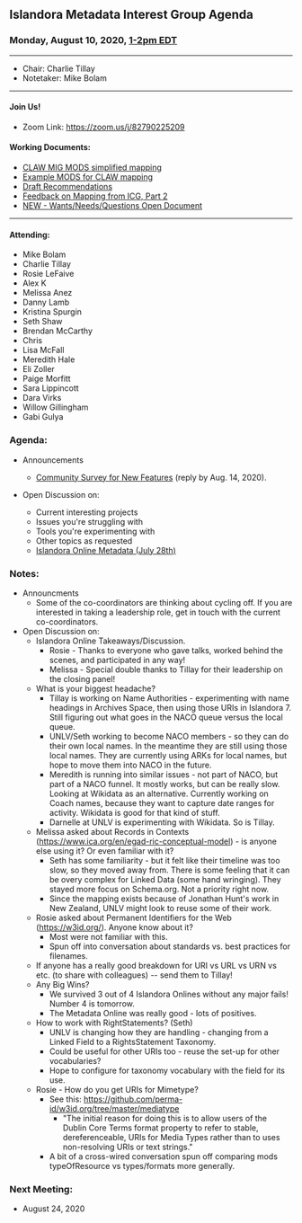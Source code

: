 ## Islandora Metadata Interest Group Agenda
### Monday, August 10, 2020, [1-2pm EDT](http://www.thetimezoneconverter.com/?t=1%20pm&tz=Toronto&)

---
* Chair: Charlie Tillay
* Notetaker: Mike Bolam

---

#### Join Us!
* Zoom Link: https://zoom.us/j/82790225209

#### Working Documents:
* [CLAW MIG MODS simplified mapping](https://docs.google.com/spreadsheets/d/18u2qFJ014IIxlVpM3JXfDEFccwBZcoFsjbBGpvL0jJI/edit#gid=0)
* [Example MODS for CLAW mapping](https://docs.google.com/spreadsheets/d/1C2Xie7HUDSgRT5v4ldoJvlNdoXz2GHAPvL3PE3TOKW8/edit#gid=1829081124)
* [Draft Recommendations](https://docs.google.com/document/d/15qSO9YcALtYSqd6CUuGx0t8FwUJ5pPwVPz0PA5rU898/edit#heading=h.f9r6knw0rjvu)
* [Feedback on Mapping from ICG, Part 2](https://docs.google.com/document/d/11OpqMMCXM1TFXgsr4yyTQ_cH9DabnD31p7JnuTRQl28/edit?invite=CMWvruEI&ts=5e66437f)
* [NEW - Wants/Needs/Questions Open Document](https://docs.google.com/document/d/12Kpb6826TNPzzMuyPS0sESa9TLnmljQmeioWbaPeEdA/edit)

---

#### Attending:
* Mike Bolam
* Charlie Tillay
* Rosie LeFaive
* Alex K
* Melissa Anez
* Danny Lamb
* Kristina Spurgin
* Seth Shaw
* Brendan McCarthy
* Chris
* Lisa McFall
* Meredith Hale
* Eli Zoller
* Paige Morfitt
* Sara Lippincott
* Dara Virks 
* Willow Gillingham
 * Gabi Gulya

### Agenda:
* Announcements
  * [Community Survey for New Features](https://groups.google.com/forum/?utm_medium=email&utm_source=footer#!msg/islandora/SOED-scjAmQ/BGvnB2YOCQAJ) (reply by Aug. 14, 2020).
  
* Open Discussion on:
  * Current interesting projects
  * Issues you're struggling with
  * Tools you're experimenting with
  * Other topics as requested
  * [Islandora Online Metadata (July 28th)](https://docs.google.com/document/d/1DPb3l1G-mwToAcSHZayDTyLLMnGG5uLywc7xYsIO0Tg/edit#heading=h.7g786wltohoz)

### Notes:
* Announcments
  * Some of the co-coordinators are thinking about cycling off. If you are interested in taking a leadership role, get in touch with the current co-coordinators.
* Open Discussion on:
  * Islandora Online Takeaways/Discussion.
    * Rosie - Thanks to everyone who gave talks, worked behind the scenes, and participated in any way!
    * Melissa - Special double thanks to Tillay for their leadership on the closing panel!
  * What is your biggest headache?
    * Tillay is working on Name Authorities - experimenting with name headings in Archives Space, then using those URIs in Islandora 7. Still figuring out what goes in the NACO queue versus the local queue. 
    * UNLV/Seth working to become NACO members - so they can do their own local names. In the meantime they are still using those local names. They are currently using ARKs for local names, but hope to move them into NACO in the future. 
    * Meredith is running into similar issues - not part of NACO, but part of a NACO funnel. It mostly works, but can be really slow. Looking at Wikidata as an alternative. Currently working on Coach names, because they want to capture date ranges for activity. Wikidata is good for that kind of stuff.
    * Darnelle at UNLV is experimenting with Wikidata. So is Tillay.
  * Melissa asked about Records in Contexts (https://www.ica.org/en/egad-ric-conceptual-model) - is anyone else using it? Or even familiar with it?
    * Seth has some familiarity - but it felt like their timeline was too slow, so they moved away from. There is some feeling that it can be overy complex for Linked Data (some hand wringing). They stayed more focus on Schema.org. Not a priority right now.
    * Since the mapping exists because of Jonathan Hunt's work in New Zealand, UNLV might look to reuse some of their work. 
  * Rosie asked about Permanent Identifiers for the Web (https://w3id.org/). Anyone know about it?
    * Most were not familiar with this. 
    * Spun off into conversation about standards vs. best practices for filenames. 
  * If anyone has a really good breakdown for URI vs URL vs URN vs etc. (to share with colleagues) -- send them to Tillay!
  * Any Big Wins?
    * We survived 3 out of 4 Islandora Onlines without any major fails! Number 4 is tomorrow.
    * The Metadata Online was really good - lots of positives.
  * How to work with RightStatements? (Seth)
    * UNLV is changing how they are handling - changing from a Linked Field to a RightsStatement Taxonomy.
    * Could be useful for other URIs too - reuse the set-up for other vocabularies?
    * Hope to configure for taxonomy vocabulary with the field for its use.
  * Rosie - How do you get URIs for Mimetype?
    * See this: https://github.com/perma-id/w3id.org/tree/master/mediatype
      * "The initial reason for doing this is to allow users of the Dublin Core Terms format property to refer to stable, dereferenceable, URIs for Media Types rather than to uses non-resolving URIs or text strings."
    * A bit of a cross-wired conversation spun off comparing mods typeOfResource vs types/formats more generally.

### Next Meeting:
* August 24, 2020
